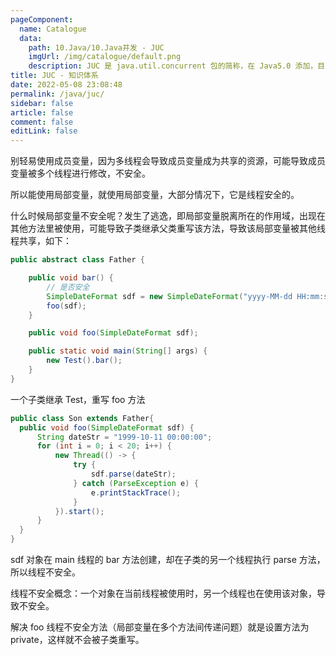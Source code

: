 ```yaml
---
pageComponent: 
  name: Catalogue
  data: 
    path: 10.Java/10.Java并发 - JUC
    imgUrl: /img/catalogue/default.png
    description: JUC 是 java.util.concurrent 包的简称，在 Java5.0 添加，目的就是为了更好的支持高并发任务。让开发者进行多线程编程时减少竞争条件和死锁的问题。
title: JUC - 知识体系
date: 2022-05-08 23:08:48
permalink: /java/juc/
sidebar: false
article: false
comment: false
editLink: false
---
```



别轻易使用成员变量，因为多线程会导致成员变量成为共享的资源，可能导致成员变量被多个线程进行修改，不安全。

所以能使用局部变量，就使用局部变量，大部分情况下，它是线程安全的。

什么时候局部变量不安全呢？发生了逃逸，即局部变量脱离所在的作用域，出现在其他方法里被使用，可能导致子类继承父类重写该方法，导致该局部变量被其他线程共享，如下：

```java
public abstract class Father {

    public void bar() {
        // 是否安全
        SimpleDateFormat sdf = new SimpleDateFormat("yyyy-MM-dd HH:mm:ss");
        foo(sdf);
    }

    public void foo(SimpleDateFormat sdf);

    public static void main(String[] args) {
        new Test().bar();
    }
}
```

一个子类继承 Test，重写 foo 方法

```java
public class Son extends Father{
  public void foo(SimpleDateFormat sdf) {
      String dateStr = "1999-10-11 00:00:00";
      for (int i = 0; i < 20; i++) {
          new Thread(() -> {
              try {
                  sdf.parse(dateStr);
              } catch (ParseException e) {
                  e.printStackTrace();
              }
          }).start();
      }
  }
}
```

sdf 对象在 main 线程的 bar 方法创建，却在子类的另一个线程执行 parse 方法，所以线程不安全。

线程不安全概念：一个对象在当前线程被使用时，另一个线程也在使用该对象，导致不安全。

解决 foo 线程不安全方法（局部变量在多个方法间传递问题）就是设置方法为 private，这样就不会被子类重写。